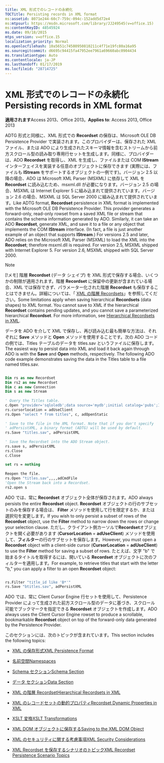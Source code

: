 ```yaml
---
title: XML 形式でのレコードの永続化
TOCTitle: Persisting records in XML format
ms:assetid: 8071e244-60c7-759c-094c-152add5d72e4
ms:mtpsurl: https://msdn.microsoft.com/library/JJ249545(v=office.15)
ms:contentKeyID: 48545924
ms.date: 09/18/2015
mtps_version: v=office.15
localization_priority: Normal
ms.openlocfilehash: 10a5651c74580950810211c4f71e19fc80a16a95
ms.sourcegitcommit: d6695c94415fa47952ee7961a69660abc0904434
ms.translationtype: Auto
ms.contentlocale: ja-JP
ms.lasthandoff: 01/17/2019
ms.locfileid: "28714725"
---
```

# <a name="persisting-records-in-xml-format"></a><span data-ttu-id="1ac5a-102">XML 形式でのレコードの永続化</span><span class="sxs-lookup"><span data-stu-id="1ac5a-102">Persisting records in XML format</span></span>

<span data-ttu-id="1ac5a-103">**適用されます**Access 2013、Office 2013。</span><span class="sxs-lookup"><span data-stu-id="1ac5a-103">**Applies to**: Access 2013, Office 2013</span></span>

<span data-ttu-id="1ac5a-p101">ADTG 形式と同様に、XML 形式での **Recordset** の保存は、Microsoft OLE DB Persistence Provider で実装されます。このプロバイダーは、保存された XML ファイル、または ADO により生成されたスキーマ情報を含むストリームから前方スクロール型の読み取り専用行セットを生成します。同様に、プロバイダーは、ADO **Recordset** を取得し、XML を生成し、ファイルまたは COM **IStream** インターフェイスを実装する任意のオブジェクトに保存できます (実際には、ファイルも **IStream** をサポートするオブジェクトの一例です)。バージョン 2.5 以降の場合、ADO は Microsoft XML Parser (MSXML) に依存して XML を **Recordset** に読み込むため、msxml.dll が必要になります。バージョン 2.5 の場合、MSXML は Internet Explorer 5 に組み込まれて提供されています。バージョン 2.6 の場合、MSXML は SQL Server 2000 に組み込まれて提供されています。</span><span class="sxs-lookup"><span data-stu-id="1ac5a-p101">Like ADTG format, **Recordset** persistence in XML format is implemented with the Microsoft OLE DB Persistence Provider. This provider generates a forward-only, read-only rowset from a saved XML file or stream that contains the schema information generated by ADO. Similarly, it can take an ADO **Recordset**, generate XML, and save it to a file or any object that implements the COM **IStream** interface. (In fact, a file is just another example of an object that supports **IStream**.) For versions 2.5 and later, ADO relies on the Microsoft XML Parser (MSXML) to load the XML into the **Recordset**; therefore msxml.dll is required. For version 2.5, MSXML shipped with Internet Explorer 5. For version 2.6, MSXML shipped with SQL Server 2000.</span></span>

> [!NOTE]
> <span data-ttu-id="1ac5a-p102">[!メモ] 階層 **Recordset** (データ シェイプ) を XML 形式で保存する場合、いくつかの制限が適用されます。階層 **Recordset** に保留中の更新が含まれている場合、XML では保存できず、パラメーター化された階層 **Recordset** も保存することはできません。詳細については、「 [XML の階層 Recordsets](hierarchical-recordsets-in-xml.md)」を参照してください。</span><span class="sxs-lookup"><span data-stu-id="1ac5a-p102">Some limitations apply when saving hierarchical **Recordsets** (data shapes) to XML format. You cannot save to XML if the hierarchical **Recordset** contains pending updates, and you cannot save a parameterized hierarchical **Recordset**. For more information, see [Hierarchical Recordsets in XML](hierarchical-recordsets-in-xml.md).</span></span>


<span data-ttu-id="1ac5a-p103">データを ADO を介して XML で保存し、再び読み込む最も簡単な方法は、それぞれに **Save** メソッドと **Open** メソッドを使用することです。次の ADO コードの例では、Titles テーブルのデータを titles.sav というファイルに保存します。</span><span class="sxs-lookup"><span data-stu-id="1ac5a-p103">The easiest way to persist data into XML and load it back again through ADO is with the **Save** and **Open** methods, respectively. The following ADO code example demonstrates saving the data in the Titles table to a file named titles.sav.</span></span>

```vb 
 
Dim rs as new Recordset 
Dim rs2 as new Recordset 
Dim c as new Connection 
Dim s as new Stream 
 
' Query the Titles table. 
c.Open "provider='sqloledb';data source='mydb';initial catalog='pubs';Integrated Security='SSPI'" 
rs.cursorlocation = adUseClient 
rs.Open "select * from titles", c, adOpenStatic 
 
' Save to the file in the XML format. Note that if you don't specify 
' adPersistXML, a binary format (ADTG) will be used by default. 
rs.Save "titles.sav", adPersistXML 
 
' Save the Recordset into the ADO Stream object. 
rs.save s, adPersistXML 
rs.Close 
c.Close 
 
set rs = nothing 
 
Reopen the file. 
rs.Open "titles.sav",,,,adCmdFile 
'Open the Stream back into a Recordset. 
rs2.open s 
```

<span data-ttu-id="1ac5a-115">ADO では、常に **Recordset** オブジェクト全体が保存されます。</span><span class="sxs-lookup"><span data-stu-id="1ac5a-115">ADO always persists the entire **Recordset** object.</span></span> <span data-ttu-id="1ac5a-116">**Recordset** オブジェクトの行のサブセットのみを保存する場合は、 **Filter** メソッドを使用して行を限定するか、または選択句を変更します。</span><span class="sxs-lookup"><span data-stu-id="1ac5a-116">If you wish to only persist a subset of rows of the **Recordset** object, use the **Filter** method to narrow down the rows or change your selection clause.</span></span> <span data-ttu-id="1ac5a-117">ただし、クライアント側カーソルで**Recordset**オブジェクトを開く必要があります (**CursorLocation** = **adUseClient**) メソッドを使用して、**フィルター**の行のサブセットを保存します。</span><span class="sxs-lookup"><span data-stu-id="1ac5a-117">However, you must open a **Recordset** object with a client-side cursor (**CursorLocation** = **adUseClient**) to use the **Filter** method for saving a subset of rows.</span></span> <span data-ttu-id="1ac5a-118">たとえば、文字 "b" で始まるタイトルを取得するには、開いている **Recordset** オブジェクトに次のフィルターを適用します。</span><span class="sxs-lookup"><span data-stu-id="1ac5a-118">For example, to retrieve titles that start with the letter "b," you can apply a filter to an open **Recordset** object:</span></span>

```vb 
 
rs.Filter "title_id like 'B*'" 
rs.Save "btitles.sav", adPersistXML 
```

<span data-ttu-id="1ac5a-119">ADO では、常に Client Cursor Engine 行セットを使用して、Persistence Provider によって生成された前方スクロール型のデータに基づき、スクロール可能でブックマークを指定できる **Recordset** オブジェクトを作成します。</span><span class="sxs-lookup"><span data-stu-id="1ac5a-119">ADO always uses the Client Cursor Engine rowset to produce a scrollable, bookmarkable **Recordset** object on top of the forward-only data generated by the Persistence Provider.</span></span>

<span data-ttu-id="1ac5a-120">このセクションには、次のトピックが含まれています。</span><span class="sxs-lookup"><span data-stu-id="1ac5a-120">This section includes the following topics:</span></span>

- [<span data-ttu-id="1ac5a-121">XML の保存形式</span><span class="sxs-lookup"><span data-stu-id="1ac5a-121">XML Persistence Format</span></span>](xml-persistence-format.md)

- [<span data-ttu-id="1ac5a-122">名前空間</span><span class="sxs-lookup"><span data-stu-id="1ac5a-122">Namespaces</span></span>](namespaces.md)

- [<span data-ttu-id="1ac5a-123">Schema セクション</span><span class="sxs-lookup"><span data-stu-id="1ac5a-123">Schema Section</span></span>](schema-section.md)

- [<span data-ttu-id="1ac5a-124">データ セクション</span><span class="sxs-lookup"><span data-stu-id="1ac5a-124">Data Section</span></span>](data-section.md)

- [<span data-ttu-id="1ac5a-125">XML の階層 Recordset</span><span class="sxs-lookup"><span data-stu-id="1ac5a-125">Hierarchical Recordsets in XML</span></span>](hierarchical-recordsets-in-xml.md)

- [<span data-ttu-id="1ac5a-126">XML のレコードセットの動的プロパティ</span><span class="sxs-lookup"><span data-stu-id="1ac5a-126">Recordset Dynamic Properties in XML</span></span>](recordset-dynamic-properties-in-xml.md)

- [<span data-ttu-id="1ac5a-127">XSLT 変換</span><span class="sxs-lookup"><span data-stu-id="1ac5a-127">XSLT Transformations</span></span>](xslt-transformations.md)

- [<span data-ttu-id="1ac5a-128">XML DOM オブジェクトに保存する</span><span class="sxs-lookup"><span data-stu-id="1ac5a-128">Saving to the XML DOM Object</span></span>](saving-to-the-xml-dom-object.md)

- [<span data-ttu-id="1ac5a-129">XML のセキュリティに関する考慮事項</span><span class="sxs-lookup"><span data-stu-id="1ac5a-129">XML Security Considerations</span></span>](xml-security-considerations.md)

- [<span data-ttu-id="1ac5a-130">XML Recordset を保存するシナリオのトピック</span><span class="sxs-lookup"><span data-stu-id="1ac5a-130">XML Recordset Persistence Scenario Topics</span></span>](xml-recordset-persistence-scenario.md)
